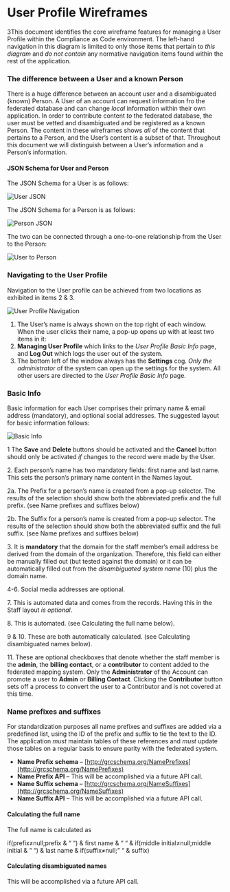 # User Profile Wireframes

3This document identifies the core wireframe features for managing a User Profile within the Compliance as Code environment. The left-hand navigation in this diagram is limited to only those items that pertain to _this diagram_ and _do not contain_ any normative navigation items found within the rest of the application.

### The difference between a User and a known Person

There is a huge difference between an account user and a disambiguated (known) Person. A User of an account can request information fro the federated database and can change _local_ information within their own application. In order to contribute content _to_ the federated database, the user must be vetted and disambiguated and be registered as a known Person. The content in these wireframes shows _all_ of the content that pertains to a Person, and the User’s content is a subset of that. Throughout this document we will distinguish between a User’s information and a Person’s information.

#### JSON Schema for User and Person

The JSON Schema for a User is as follows:

![User JSON](https://www.complianceascode.net/wp-content/uploads/2021/11/UserJSON.png)

The JSON Schema for a Person is as follows:

![Person JSON](https://www.complianceascode.net/wp-content/uploads/2021/11/PersonJSON.png)

The two can be connected through a one-to-one relationship from the User to the Person:

![User to Person](https://www.complianceascode.net/wp-content/uploads/2021/11/User-to-Person.png)

### Navigating to the User Profile

Navigation to the User profile can be achieved from two locations as exhibited in items 2 & 3.

![User Profile Navigation](https://www.complianceascode.net/wp-content/uploads/2021/11/Navigation-to-User-Profile.png)

1. The User’s name is always shown on the top right of each window. When the user clicks their name, a pop-up opens up with at least two items in it:
2. **Managing User Profile** which links to the _User Profile Basic Info_ page, and **Log Out** which logs the user out of the system.
3. The bottom left of the window always has the **Settings** cog. _Only the administrator_ of the system can open up the settings for the system. All other users are directed to the _User Profile Basic Info_ page.

### Basic Info

Basic information for each User comprises their primary name & email address (mandatory), and optional social addresses. The suggested layout for basic information follows:

![Basic Info](https://www.complianceascode.net/wp-content/uploads/2021/11/User-Profile-Basic-Info.png)

1 The **Save** and **Delete** buttons should be activated and the **Cancel** button should only be activated _if_ changes to the record were made by the User.

2\. Each person’s name has two mandatory fields: first name and last name. This sets the person’s primary name content in the Names layout.

2a. The Prefix for a person’s name is created from a pop-up selector. The results of the selection should show both the abbreviated prefix and the full prefix. (see Name prefixes and suffixes below)

2b. The Suffix for a person’s name is created from a pop-up selector. The results of the selection should show both the abbreviated suffix and the full suffix. (see Name prefixes and suffixes below)

3\. It is **mandatory** that the domain for the staff member’s email address be derived from the domain of the organization. Therefore, this field can either be manually filled out (but tested against the domain) or it can be automatically filled out from the _disambiguated system name_ (10) plus the domain name.

4-6. Social media addresses are optional.

7\. This is automated data and comes from the records. Having this in the Staff layout _is optional_.

8\. This is automated. (see Calculating the full name below).

9 & 10. These are both automatically calculated. (see Calculating disambiguated names below).

11\. These are optional checkboxes that denote whether the staff member is the **admin**, the **billing contact**, or a **contributor** to content added to the federated mapping system. Only the **Administrator** of the Account can promote a user to **Admin** or **Billing Contact**. Clicking the **Contributor** button sets off a process to convert the user to a Contributor and is not covered at this time.

### Name prefixes and suffixes

For standardization purposes all name prefixes and suffixes are added via a predefined list, using the ID of the prefix and suffix to tie the text to the ID. The application _must_ maintain tables of these references and _must_ update those tables on a regular basis to ensure parity with the federated system.

* **Name Prefix** **schema** – [http://grcschema.org/NamePrefixes](http://grcschema.org/NamePrefixes)
* **Name Prefix API** – This will be accomplished via a future API call.
* **Name Suffix schema** – [http://grcschema.org/NameSuffixes](http://grcschema.org/NameSuffixes)
* **Name Suffix API** – This will be accomplished via a future API call.

#### Calculating the full name

The full name is calculated as

if(prefix≠null;prefix & “ “) & first name & “ “ & if(middle initial≠null;middle initial & “ “) & last name & if(suffix≠null;” “ & suffix)

#### Calculating disambiguated names

This will be accomplished via a future API call.

